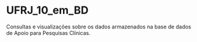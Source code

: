 # UFRJ_10_em_BD
Consultas e visualizações sobre os dados armazenados na base de dados de Apoio para Pesquisas Clínicas.

